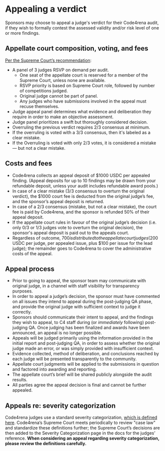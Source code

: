 # Appealing a verdict

Sponsors may choose to appeal a judge's verdict for their Code4rena audit, if they wish to formally contest the assessed validity and/or risk level of one or more findings.

## Appellate court composition, voting, and fees

[Per the Supreme Court’s recommendation](https://docs.code4rena.com/awarding/judging-criteria/supreme-court-decisions-fall-2023#recommendation-appeal-committee):

- A panel of 3 judges RSVP on demand per audit.
  - One seat of the appellate court is reserved for a member of the Supreme Court, unless none are available.
  - RSVP priority is based on Supreme Court role, followed by number of competitions judged.
  - Original judge cannot be part of panel.
  - Any judges who have submissions involved in the appeal must recuse themselves.
- Judge appeal panel determines what evidence and deliberation they require in order to make an objective assessment.
- Judge panel prioritizes a swift but thoroughly considered decision.
- Overruling the previous verdict requires 2/3 consensus at minimum.
- If the overruling is voted with a 3/3 consensus, then it's labeled as a clear mistake.
- If the Overruling is voted with only 2/3 votes, it is considered a mistake — but not a clear mistake.

## Costs and fees

- Code4rena collects an appeal deposit of $1000 USDC per appealed finding. (Appeal deposits for up to 10 findings may be drawn from your refundable deposit, unless your audit includes refundable award pools.)
- In case of a clear mistake (3/3 consensus to overturn the original verdict), the $1000 court fee is deducted from the original judge’s fee, and the sponsor’s appeal deposit is returned.
- In case of a 2/3 consensus (mistake, but not a clear mistake), the court fee is paid by Code4rena, and the sponsor is refunded 50% of their appeal deposit.
- If the appellate court rules in favour of the original judge’s decision (i.e. only 0/3 or 1/3 judges vote to overturn the original decision), the sponsor's appeal deposit is paid out to the appeals court.
- Regardless of outcome, $700 is distributed to the appellate court judges ($200 USDC per judge, per appealed issue, plus $100 per issue for the lead judge); the remainder goes to Code4rena to cover the administrative costs of the appeal.


## Appeal process

- Prior to going to appeal, the sponsor team may communicate with original judge, in a channel with staff visibility for transparency purposes.
- In order to appeal a judge’s decision, the sponsor must have commented on all issues they intend to appeal during the post-judging QA phase, and provide the original judge with sufficient context to judge it correctly. 
- Sponsors should communicate their intent to appeal, and the findings they wish to appeal, to C4 staff during (or *immediately* following) post-judging QA. Once judging has been finalized and awards have been announced, an appeal is no longer possible.
- Appeals will be judged primarily using the information provided in the initial report and post-judging QA, in order to assess whether the original judge made an error, or was simply provided with insufficient context.
- Evidence collected, method of deliberation, and conclusions reached by each judge will be presented transparently to the community.
- Appellate court judgments will be applied to the submissions in question and factored into awarding and reporting.
- The appellate court’s brief will be shared publicly alongside the audit results.
- All parties agree the appeal decision is final and cannot be further appealed.

## Appeals re: severity categorization

Code4rena judges use a standard severity categorization, [which is defined here](https://docs.code4rena.com/awarding/judging-criteria/severity-categorization). Code4rena’s Supreme Court meets periodically to review "case law" and standardize these definitions further; the Supreme Court’s decisions are then added to the Severity Categorization page in the docs for the judges’ reference. **When considering an appeal regarding severity categorization, please review the definitions carefully.**
